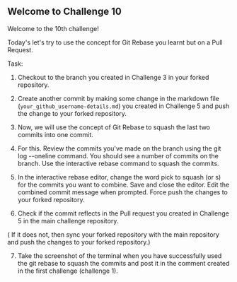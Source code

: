 ## Welcome to Challenge 10

Welcome to the 10th challenge! 

Today's let's try to use the concept for Git Rebase you learnt but on a Pull Request.


Task: 
1. Checkout to the branch you created in Challenge 3 in your forked repository. 

2. Create another commit by making some change in the markdown file (``your_github_username-details.md``) you created in Challenge 5 and push the change to your forked repository.

3. Now, we will use the concept of Git Rebase to squash the last two commits into one commit.

4. For this. Review the commits you've made on the branch using the git log --oneline command. You should see a number of commits on the branch. Use the interactive rebase command to squash the commits.

5. In the interactive rebase editor, change the word pick to squash (or s) for the commits you want to combine. Save and close the editor. Edit the combined commit message when prompted. Force push the changes to your forked repository.

6. Check if the commit reflects in the Pull request you created in Challenge 5 in the main challenge repository.

( If it does not, then sync your forked repository with the main repository and push the changes to your forked repository.)

7. Take the screenshot of the terminal when you have successfully used the git rebase to squash the commits and post it in the comment created in the first challenge (challenge 1).
